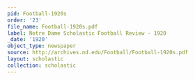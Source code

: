 ```yaml
---
pid: Football-1920s
order: '23'
file_name: Football-1920s.pdf
label: Notre Dame Scholastic Football Review - 1920
_date: '1920'
object_type: newspaper
source: http://archives.nd.edu/Football/Football-1920s.pdf
layout: scholastic
collection: scholastic
---
```

